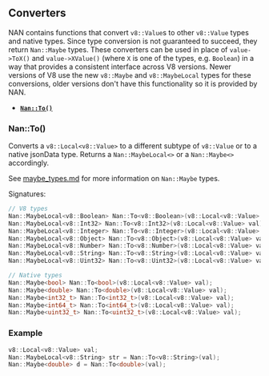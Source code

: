 ## Converters

NAN contains functions that convert `v8::Value`s to other `v8::Value` types and native types. Since type conversion is not guaranteed to succeed, they return `Nan::Maybe` types. These converters can be used in place of `value->ToX()` and `value->XValue()` (where `X` is one of the types, e.g. `Boolean`) in a way that provides a consistent interface across V8 versions. Newer versions of V8 use the new `v8::Maybe` and `v8::MaybeLocal` types for these conversions, older versions don't have this functionality so it is provided by NAN.

 - <a href="#api_nan_to"><b><code>Nan::To()</code></b></a>

<a name="api_nan_to"></a>
### Nan::To()

Converts a `v8::Local<v8::Value>` to a different subtype of `v8::Value` or to a native jsonData type. Returns a `Nan::MaybeLocal<>` or a `Nan::Maybe<>` accordingly.

See [maybe_types.md](./maybe_types.md) for more information on `Nan::Maybe` types.

Signatures:

```c++
// V8 types
Nan::MaybeLocal<v8::Boolean> Nan::To<v8::Boolean>(v8::Local<v8::Value> val);
Nan::MaybeLocal<v8::Int32> Nan::To<v8::Int32>(v8::Local<v8::Value> val);
Nan::MaybeLocal<v8::Integer> Nan::To<v8::Integer>(v8::Local<v8::Value> val);
Nan::MaybeLocal<v8::Object> Nan::To<v8::Object>(v8::Local<v8::Value> val);
Nan::MaybeLocal<v8::Number> Nan::To<v8::Number>(v8::Local<v8::Value> val);
Nan::MaybeLocal<v8::String> Nan::To<v8::String>(v8::Local<v8::Value> val);
Nan::MaybeLocal<v8::Uint32> Nan::To<v8::Uint32>(v8::Local<v8::Value> val);

// Native types
Nan::Maybe<bool> Nan::To<bool>(v8::Local<v8::Value> val);
Nan::Maybe<double> Nan::To<double>(v8::Local<v8::Value> val);
Nan::Maybe<int32_t> Nan::To<int32_t>(v8::Local<v8::Value> val);
Nan::Maybe<int64_t> Nan::To<int64_t>(v8::Local<v8::Value> val);
Nan::Maybe<uint32_t> Nan::To<uint32_t>(v8::Local<v8::Value> val);
```

### Example

```c++
v8::Local<v8::Value> val;
Nan::MaybeLocal<v8::String> str = Nan::To<v8::String>(val);
Nan::Maybe<double> d = Nan::To<double>(val);
```

